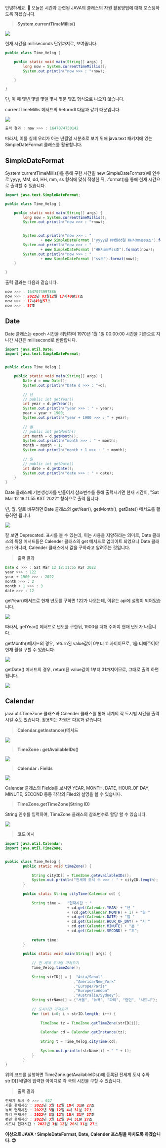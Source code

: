 안녕하세요. 🙂 오늘은 시간과 관련된 JAVA의 클래스의 자원 활용방법에 대해 포스팅하도록 하겠습니다.

> **System.currentTimeMillis()**

![](https://images.velog.io/images/yunyoseob/post/7faecb07-2a98-4854-8d46-33a7f0aa0ac1/image.png)

현재 시간을 milliseconds 단위까지로, 보여줍니다.

```java
public class Time_Velog {

	public static void main(String[] args) {
		long now = System.currentTimeMillis();
		System.out.println("now >>> : "+now);

	}

}
```

단, 이 때 몇년 몇월 몇일 몇시 몇분 몇초 형식으로 나오지 않습니다.

currentTimeMillis 메서드의 Returndl 다음과 같기 때문입니다.

![](https://images.velog.io/images/yunyoseob/post/8ee63b22-fa35-4e8e-baca-9022d7de4f6b/image.png)


```java
출력 결과 : now >>> : 1647074750142
```

따라서, 이를 실제 우리가 아는 년월일 시분초로 보기 위해 java.text 패키지에 있는 SimpleDateFormat 클래스를 활용합니다.

## SimpleDateFormat

System.currentTimeMillis()를 통해 구한 시간을 new SimpleDateFormat()에 인수로 yyyy, MM, dd, HH, mm, ss 형식에 맞춰 작성한 뒤, .format()을 통해 현재 시간으로 출력할 수 있습니다.

```java
import java.text.SimpleDateFormat;

public class Time_Velog {

	public static void main(String[] args) {
		long now = System.currentTimeMillis();
		System.out.println("now >>> : "+now);

		
		System.out.println("now >>> : " 
				+ new SimpleDateFormat ("yyyy년 MM월dd일 HH시mm분ss초").format(now));
		System.out.println("now >>> : " 
				+ new SimpleDateFormat ("HH시mm분ss초").format(now));	
		System.out.println("now >>> : " 
				+ new SimpleDateFormat ("ss초").format(now));	
	}

}
```
출력 결과는 다음과 같습니다.

```java
now >>> : 1647074997886
now >>> : 2022년 03월12일 17시49분57초
now >>> : 17시49분57초
now >>> : 57초
``` 

## Date 

Date 클래스는 epoch 시간을 리턴하며 1970년 1월 1일 00:00:00 시간을 기준으로 지나간 시간은 millisecond로 반환합니다.

```java
import java.util.Date;
import java.text.SimpleDateFormat;


public class Time_Velog {

	public static void main(String[] args) {
		Date d = new Date();
		System.out.println("Date d >>> : "+d);
        
		// 년 
		// public int getYear()
		int year = d.getYear();
		System.out.println("year >>> : " + year);
		year = year + 1900;
		System.out.println("year + 1900 >>> : " + year);
		
		// 월
		// public int getMonth()
		int month = d.getMonth();
		System.out.println("month >>> : " + month);	
		month = month + 1;
		System.out.println("month + 1 >>> : " + month);		
		
		// 일 
		// public int getDate()
		int date = d.getDate();
		System.out.println("date >>> : " + date);			
	}
}
```

Date 클래스에 기본생성자를 만들어서 참조변수를 통해 출력시키면 현재 시간이, "Sat Mar 12 18:11:55 KST 2022" 형식으로 출력 됩니다.

년, 월, 일로 바꾸려면 Date 클래스의 getYear(), getMonth(), getDate() 메서드를 활용하면 됩니다.

![](https://images.velog.io/images/yunyoseob/post/1c094332-d4ba-4779-90ee-f67915efcbfe/image.png)

잘 보면 Deprecated. 표시를 볼 수 있는데, 이는 사용을 지양하라는 의미로, Date 클래스의 특정 메서드들은  Calender 클래스의 get 메서드로 업데이트 되었으니 Date 클래스가 아니라, Calender 클래스에서 값을 구하라고 알려주는 것입니다.

> **출력 결과**

```java
Date d >>> : Sat Mar 12 18:11:55 KST 2022
year >>> : 122
year + 1900 >>> : 2022
month >>> : 2
month + 1 >>> : 3
date >>> : 12
```

getYear()메서드로 현재 년도를 구하면 122가 나오는데, 이유는 api에 설명이 되어있습니다.

![](https://images.velog.io/images/yunyoseob/post/9c2ca746-7735-44cc-91c4-49ab2e7a42d2/image.png)

따라서, getYear() 메서드로 년도를 구한뒤, 1900을 더해 주어야 현재 년도가 나옵니다.

getMonth()메서드의 경우, return된 value값이 0부터 11 사이이므로, 1을 더해주어야 현재 월을 구할 수 있습니다.

![](https://images.velog.io/images/yunyoseob/post/ee1c506a-845d-48f5-99a9-f527478d0cfe/image.png)

getDate() 메서드의 경우, return된 value값이 1부터 31까지이므로, 그대로 출력 하면 됩니다.

![](https://images.velog.io/images/yunyoseob/post/e54cbd04-5daa-4831-9921-5849bd6be96b/image.png)


## Calendar

java.util.TimeZone 클래스와 Calender 클래스를 통해 세계의 각 도시별 시간을 출력시킬 수도 있습니다. 활용되는 자원은 다음과 같습니다.

> **Calendar.getInstance()메서드**

![](https://images.velog.io/images/yunyoseob/post/ed072701-e3bb-46a6-a50b-01d25eb414c2/image.png)

> **TimeZone : getAvailableIDs()**

![](https://images.velog.io/images/yunyoseob/post/6562d904-2f2b-4502-9d96-f5cbddf7a425/image.png)


> **Calendar : Fields**

![](https://images.velog.io/images/yunyoseob/post/18a12e0f-cc29-4f76-b712-49ac99604c0c/image.png)

Calendar 클래스의 Fields를 보시면 YEAR, MONTH, DATE, HOUR_OF DAY, MINUTE, SECOND 등등 각각의 Filed와 설명을 볼 수 있습니다.

> **TimeZone.getTimeZone(String ID)**

String 인수를 입력하여, TimeZone 클래스의 참조변수로 할당 할 수 있습니다.  

![](https://images.velog.io/images/yunyoseob/post/0ebdcc08-9f0d-4059-9f2c-3974e9f29632/image.png)

> **코드 예시**

```java
import java.util.Calendar;
import java.util.TimeZone;


public class Time_Velog {
		public static void timeZone() {
        
			String cityID[] = TimeZone.getAvailableIDs();
			System.out.println("전세계 도시 수 >>> : " + cityID.length);
		}
		
		public static String cityTime(Calendar cd) {
			
			String time = 	"현재시간 : "
					 		+ cd.get(Calendar.YEAR) + "년 "
					 		+ (cd.get(Calendar.MONTH) + 1) + "월 "
					 		+ cd.get(Calendar.DATE) + "일 "
					 		+ cd.get(Calendar.HOUR_OF_DAY) + "시 "
					 		+ cd.get(Calendar.MINUTE) + "분 "
					 		+ cd.get(Calendar.SECOND) + "초";
			
			return time;
		}
		
		public static void main(String[] args) {
			
			// 전 세계 도시명 가져오기 
			Time_Velog.timeZone();
			
			String strID[] = {  "Asia/Seoul"
					           ,"America/New_York"
					           ,"Europe/Paris"
					           ,"Europe/London"
					           ,"Australia/Sydney"};
			String strName[] = {"서울", "뉴욕", "파리", "런던", "시드니"};
			
			// 도시시간 가져오기 
			for (int i=0; i < strID.length; i++) {
				
				TimeZone tz = TimeZone.getTimeZone(strID[i]);
				
				Calendar cd = Calendar.getInstance(tz);
				
				String t = Time_Velog.cityTime(cd);
				
				System.out.println(strName[i] + " " + t);
			}	
		}
}
```

위의 코드를 실행하면 TimeZone.getAvailableIDs()에 등록된 전세계 도시 수와 strID[]  배열에 입력한 아이디로 각 국의 시간을 구할 수 있습니다.

> **출력 결과**

```java
전세계 도시 수 >>> : 627
서울 현재시간 : 2022년 3월 12일 18시 31분 27초
뉴욕 현재시간 : 2022년 3월 12일 4시 31분 27초
파리 현재시간 : 2022년 3월 12일 10시 31분 27초
런던 현재시간 : 2022년 3월 12일 9시 31분 27초
시드니 현재시간 : 2022년 3월 12일 20시 31분 27초

```

**이상으로 JAVA : SimpleDateFormat, Date, Calender 포스팅을 마치도록 하겠습니다. 😊**

